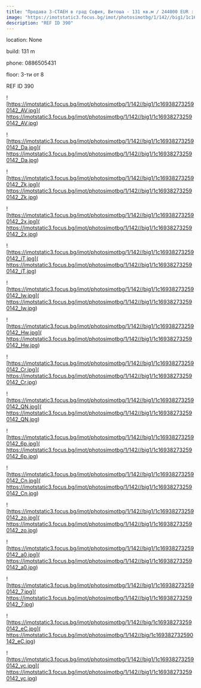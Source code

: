 ```yaml
---
title: "Продава 3-СТАЕН в град София, Витоша - 131 кв.м / 244000 EUR :: imot.bg Обява"
image: "https://imotstatic3.focus.bg/imot/photosimotbg/1/142//big1/1c169382732590142_Lf.jpg"
description: "REF ID 390"
---
```


location: None

build: 131 m

phone: 0886505431

floor: 3-ти от 8

REF ID 390


![https://imotstatic3.focus.bg/imot/photosimotbg/1/142//big1/1c169382732590142_AV.jpg]( https://imotstatic3.focus.bg/imot/photosimotbg/1/142//big1/1c169382732590142_AV.jpg)


![https://imotstatic3.focus.bg/imot/photosimotbg/1/142//big1/1c169382732590142_Da.jpg]( https://imotstatic3.focus.bg/imot/photosimotbg/1/142//big1/1c169382732590142_Da.jpg)


![https://imotstatic3.focus.bg/imot/photosimotbg/1/142//big1/1c169382732590142_Zk.jpg]( https://imotstatic3.focus.bg/imot/photosimotbg/1/142//big1/1c169382732590142_Zk.jpg)


![https://imotstatic3.focus.bg/imot/photosimotbg/1/142//big1/1c169382732590142_2x.jpg]( https://imotstatic3.focus.bg/imot/photosimotbg/1/142//big1/1c169382732590142_2x.jpg)


![https://imotstatic3.focus.bg/imot/photosimotbg/1/142//big1/1c169382732590142_iT.jpg]( https://imotstatic3.focus.bg/imot/photosimotbg/1/142//big1/1c169382732590142_iT.jpg)


![https://imotstatic3.focus.bg/imot/photosimotbg/1/142//big1/1c169382732590142_Iw.jpg]( https://imotstatic3.focus.bg/imot/photosimotbg/1/142//big1/1c169382732590142_Iw.jpg)


![https://imotstatic3.focus.bg/imot/photosimotbg/1/142//big1/1c169382732590142_Hw.jpg]( https://imotstatic3.focus.bg/imot/photosimotbg/1/142//big1/1c169382732590142_Hw.jpg)


![https://imotstatic3.focus.bg/imot/photosimotbg/1/142//big1/1c169382732590142_Cr.jpg]( https://imotstatic3.focus.bg/imot/photosimotbg/1/142//big1/1c169382732590142_Cr.jpg)


![https://imotstatic3.focus.bg/imot/photosimotbg/1/142//big1/1c169382732590142_QN.jpg]( https://imotstatic3.focus.bg/imot/photosimotbg/1/142//big1/1c169382732590142_QN.jpg)


![https://imotstatic3.focus.bg/imot/photosimotbg/1/142//big1/1c169382732590142_6p.jpg]( https://imotstatic3.focus.bg/imot/photosimotbg/1/142//big1/1c169382732590142_6p.jpg)


![https://imotstatic3.focus.bg/imot/photosimotbg/1/142//big1/1c169382732590142_Cn.jpg]( https://imotstatic3.focus.bg/imot/photosimotbg/1/142//big1/1c169382732590142_Cn.jpg)


![https://imotstatic3.focus.bg/imot/photosimotbg/1/142//big1/1c169382732590142_zo.jpg]( https://imotstatic3.focus.bg/imot/photosimotbg/1/142//big1/1c169382732590142_zo.jpg)


![https://imotstatic3.focus.bg/imot/photosimotbg/1/142//big1/1c169382732590142_a0.jpg]( https://imotstatic3.focus.bg/imot/photosimotbg/1/142//big1/1c169382732590142_a0.jpg)


![https://imotstatic3.focus.bg/imot/photosimotbg/1/142//big1/1c169382732590142_7.jpg]( https://imotstatic3.focus.bg/imot/photosimotbg/1/142//big1/1c169382732590142_7.jpg)


![https://imotstatic3.focus.bg/imot/photosimotbg/1/142//big/1c169382732590142_eC.jpg]( https://imotstatic3.focus.bg/imot/photosimotbg/1/142//big/1c169382732590142_eC.jpg)


![https://imotstatic3.focus.bg/imot/photosimotbg/1/142//big1/1c169382732590142_yc.jpg]( https://imotstatic3.focus.bg/imot/photosimotbg/1/142//big1/1c169382732590142_yc.jpg)


